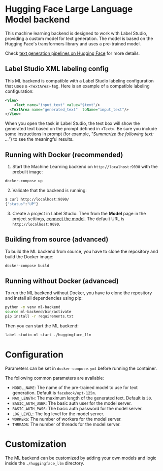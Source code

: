 <!--
---
title: Hugging Face Large Language Model backend
type: blog
tier: all
order: 20
meta_title: Label Studio tutorial to run Hugging Face Large Language Model backend
meta_description: This tutorial explains how to run Hugging Face Large Language model backend in Label Studio. Hugging Face Large Language Model Backend is a machine learning backend designed to work with Label Studio, providing a custom model for text generation.
categories:
    - tutorial
    - hugging face
    - llm
    - text-generation
image: "/tutorials/hf-llm.png"
---
-->

# Hugging Face Large Language Model backend

This machine learning backend is designed to work with Label Studio, providing a custom model for text generation. The model is based on the Hugging Face's transformers library and uses a pre-trained model.

Check [text generation pipelines on Hugging Face](https://huggingface.co/tasks/text-generation) for more details.

## Label Studio XML labeling config

This ML backend is compatible with a Label Studio labeling configuration that uses a `<TextArea>` tag. Here is an example of a compatible labeling configuration:

```xml
<View>
    <Text name="input_text" value="$text"/>
  <TextArea name="generated_text"  toName="input_text"/>
</View>
```

When you open the task in Label Studio, the text box will show the generated text based on the prompt defined in `<Text>`. Be sure you include some instructions in prompt (for example, _"Summarize the following text: ..."_) to see the meaningful results.

## Running with Docker (recommended)

1. Start the Machine Learning backend on `http://localhost:9090` with the prebuilt image:

```bash
docker-compose up
```

2. Validate that the backend is running:

```bash
$ curl http://localhost:9090/
{"status":"UP"}
```

3. Create a project in Label Studio. Then from the **Model** page in the project settings, [connect the model](https://labelstud.io/guide/ml#Connect-the-model-to-Label-Studio). The default URL is `http://localhost:9090`.


## Building from source (advanced)

To build the ML backend from source, you have to clone the repository and build the Docker image:

```bash
docker-compose build
```

## Running without Docker (advanced)

To run the ML backend without Docker, you have to clone the repository and install all dependencies using pip:

```bash
python -m venv ml-backend
source ml-backend/bin/activate
pip install -r requirements.txt
```

Then you can start the ML backend:

```bash
label-studio-ml start ./huggingface_llm
```

# Configuration

Parameters can be set in `docker-compose.yml` before running the container.

The following common parameters are available:
- `MODEL_NAME`: The name of the pre-trained model to use for text generation. Default is `facebook/opt-125m`.
- `MAX_LENGTH`: The maximum length of the generated text. Default is `50`.
- `BASIC_AUTH_USER`: The basic auth user for the model server.
- `BASIC_AUTH_PASS`: The basic auth password for the model server.
- `LOG_LEVEL`: The log level for the model server.
- `WORKERS`: The number of workers for the model server.
- `THREADS`: The number of threads for the model server.

# Customization

The ML backend can be customized by adding your own models and logic inside the `./huggingface_llm` directory. 
